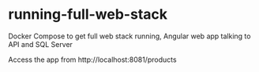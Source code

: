# running-full-web-stack
Docker Compose to get full web stack running, Angular web app talking to API and SQL Server

Access the app from http://localhost:8081/products

